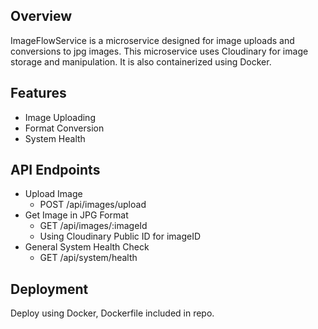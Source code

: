 ## Overview
ImageFlowService is a microservice designed for image uploads and conversions to jpg images. This microservice uses Cloudinary for image storage and manipulation. It is also containerized using Docker.

## Features
* Image Uploading
* Format Conversion
* System Health

## API Endpoints
* Upload Image
  - POST /api/images/upload
* Get Image in JPG Format
  - GET /api/images/:imageId
  - Using Cloudinary Public ID for imageID
* General System Health Check
  - GET /api/system/health

## Deployment
Deploy using Docker, Dockerfile included in repo.
